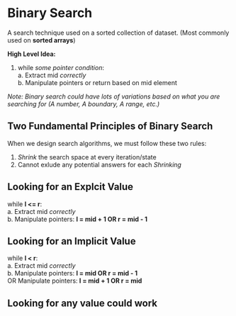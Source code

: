 # Binary Search

A search technique used on a sorted collection of dataset. (Most commonly used on **sorted arrays**)

**High Level Idea:**

1. while *some pointer condition*: <br>
  a. Extract mid *correctly* <br>
  b. Manipulate pointers or return based on mid element <br>

*Note: Binary search could have lots of variations based on what you are searching for (A number, A boundary, A range, etc.)*

## Two Fundamental Principles of Binary Search

When we design search algorithms, we must follow these two rules: <br>
1. *Shrink* the search space at every iteration/state <br>
2. Cannot exlude any potential answers for each *Shrinking* <br>

## Looking for an Explcit Value

while **l <= r**: <br>
  a. Extract mid *correctly* <br>
  b. Manipulate pointers: **l = mid + 1 OR r = mid - 1**

## Looking for an Implicit Value

while **l < r**: <br>
  a. Extract mid *correctly* <br>
  b. Manipulate pointers: **l = mid OR r = mid - 1** <br>
    OR Manipulate pointers: **l = mid + 1 OR r = mid**

## Looking for any value could work


  
